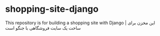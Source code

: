 # shopping-site-django
This repository is for building a shopping site with Django | این مخزن برای ساخت یک سایت فروشگاهی با جنگو است
